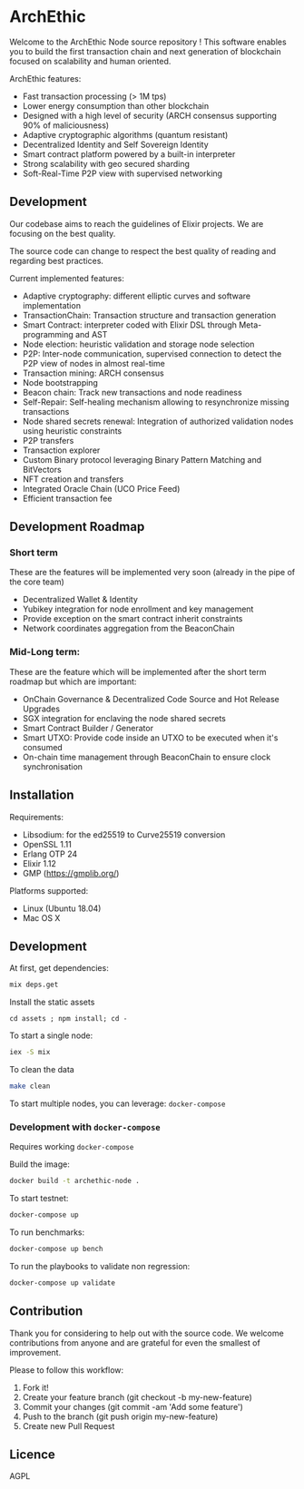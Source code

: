 # ArchEthic

Welcome to the ArchEthic Node source repository ! This software enables you to build the first transaction chain and next generation of blockchain focused on scalability and human oriented.

ArchEthic features:
- Fast transaction processing (> 1M tps)
- Lower energy consumption than other blockchain
- Designed with a high level of security (ARCH consensus supporting 90% of maliciousness)
- Adaptive cryptographic algorithms (quantum resistant)
- Decentralized Identity and Self Sovereign Identity
- Smart contract platform powered by a built-in interpreter
- Strong scalability with geo secured sharding
- Soft-Real-Time P2P view with supervised networking

## Development

Our codebase aims to reach the guidelines of Elixir projects.
We are focusing on the best quality.

The source code can change to respect the best quality of reading and regarding best practices.

Current implemented features:
- Adaptive cryptography: different elliptic curves and software implementation
- TransactionChain: Transaction structure and transaction generation
- Smart Contract: interpreter coded with Elixir DSL through Meta-programming and AST
- Node election: heuristic validation and storage node selection
- P2P: Inter-node communication, supervised connection to detect the P2P view of nodes in almost real-time
- Transaction mining: ARCH consensus
- Node bootstrapping
- Beacon chain: Track new transactions and node readiness
- Self-Repair: Self-healing mechanism allowing to resynchronize missing transactions
- Node shared secrets renewal: Integration of authorized validation nodes using heuristic constraints
- P2P transfers 
- Transaction explorer
- Custom Binary protocol leveraging Binary Pattern Matching and BitVectors
- NFT creation and transfers
- Integrated Oracle Chain (UCO Price Feed)
- Efficient transaction fee

## Development Roadmap

### Short term
These are the features will be implemented very soon (already in the pipe of the core team)
- Decentralized Wallet & Identity
- Yubikey integration for node enrollment and key management
- Provide exception on the smart contract inherit constraints
- Network coordinates aggregation from the BeaconChain

### Mid-Long term:
These are the feature which will be implemented after the short term roadmap but which are important:
- OnChain Governance & Decentralized Code Source and Hot Release Upgrades
- SGX integration for enclaving the node shared secrets
- Smart Contract Builder / Generator
- Smart UTXO: Provide code inside an UTXO to be executed when it's consumed
- On-chain time management through BeaconChain to ensure clock synchronisation

## Installation

Requirements:
- Libsodium: for the ed25519 to Curve25519 conversion 
- OpenSSL 1.11
- Erlang OTP 24
- Elixir 1.12
- GMP (https://gmplib.org/)

Platforms supported:
- Linux (Ubuntu 18.04)
- Mac OS X

## Development

At first, get dependencies:
```bash
mix deps.get
```

Install the static assets
```
cd assets ; npm install; cd -
```

To start a single node:
```bash
iex -S mix
```

To clean the data
```bash
make clean
```

To start multiple nodes, you can leverage: `docker-compose`

### Development with `docker-compose`

Requires working `docker-compose`

Build the image:
```bash
docker build -t archethic-node .
```

To start testnet:
```bash
docker-compose up
```

To run benchmarks:
```bash
docker-compose up bench
```

To run the playbooks to validate non regression:
```bash
docker-compose up validate
```

## Contribution

Thank you for considering to help out with the source code. 
We welcome contributions from anyone and are grateful for even the smallest of improvement.

Please to follow this workflow:
1. Fork it!
2. Create your feature branch (git checkout -b my-new-feature)
3. Commit your changes (git commit -am 'Add some feature')
4. Push to the branch (git push origin my-new-feature)
5. Create new Pull Request


## Licence

AGPL
